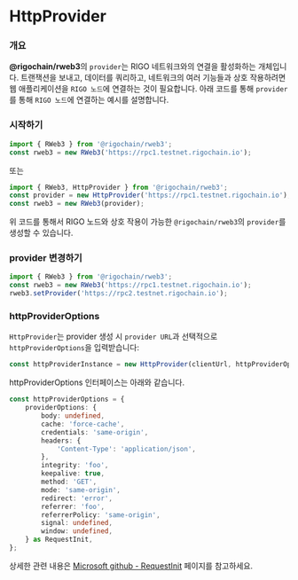 # HttpProvider

### 개요
**@rigochain/rweb3**의 `provider`는 RIGO 네트워크와의 연결을 활성화하는 개체입니다. 트랜잭션을 보내고, 데이터를 쿼리하고,
네트워크의 여러 기능들과 상호 작용하려면 웹 애플리케이션을 `RIGO 노드`에 연결하는 것이 필요합니다. 아래 코드를 통해 `provider`를 통해 
`RIGO 노드`에 연결하는 예시를 설명합니다.

### 시작하기
```Typescript
import { RWeb3 } from '@rigochain/rweb3';
const rweb3 = new RWeb3('https://rpc1.testnet.rigochain.io');
```
또는
```Typescript
import { RWeb3, HttpProvider } from '@rigochain/rweb3';
const provider = new HttpProvider('https://rpc1.testnet.rigochain.io');
const rweb3 = new RWeb3(provider);
```
위 코드를 통해서 RIGO 노드와 상호 작용이 가능한 `@rigochain/rweb3`의 `provider`를 생성할 수 있습니다.

### provider 변경하기
```Typescript
import { RWeb3 } from '@rigochain/rweb3';
const rweb3 = new RWeb3('https://rpc1.testnet.rigochain.io');
rweb3.setProvider('https://rpc2.testnet.rigochain.io');
```

### httpProviderOptions
`HttpProvider`는 provider 생성 시 `provider URL`과 선택적으로 `httpProviderOptions`을 입력받습니다:

```Typescript
const httpProviderInstance = new HttpProvider(clientUrl, httpProviderOptions);
```

httpProviderOptions 인터페이스는 아래와 같습니다.
```Typescript
const httpProviderOptions = {
    providerOptions: {
        body: undefined,
        cache: 'force-cache',
        credentials: 'same-origin',
        headers: {
            'Content-Type': 'application/json',
        },
        integrity: 'foo',
        keepalive: true,
        method: 'GET',
        mode: 'same-origin',
        redirect: 'error',
        referrer: 'foo',
        referrerPolicy: 'same-origin',
        signal: undefined,
        window: undefined,
    } as RequestInit,
};
```
상세한 관련 내용은 [Microsoft github - RequestInit](https://microsoft.github.io/PowerBI-JavaScript/interfaces/_node_modules_typedoc_node_modules_typescript_lib_lib_dom_d_.requestinit.html)
페이지를 참고하세요.